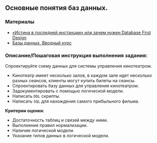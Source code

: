 ## Основные понятия баз данных.
### Материалы
- [«Истина в последней инстанции» или зачем нужен Database First Design](https://habr.com/ru/post/413597/)
- [Базы данных. Вводный курс](http://citforum.ru/database/advanced_intro/)

### Описание/Пошаговая инструкция выполнения задания:
Спроектируйте схему данных для системы управления кинотеатром.
- Кинотеатр имеет несколько залов, в каждом зале идет несколько разных сеансов, клиенты могут купить билеты на сеансы.
- Спроектировать базу данных для управления кинотеатром.
- Задокументировать с помощью логической модели.
- Написать `DDL` скрипты.
- Написать `SQL` для нахождения самого прибыльного фильма.

**Критерии оценки**:
- Достаточность таблиц и связей между ними.
- Выполнение правил нормализации.
- Наличие логической модели.
- Указание типов данных в логической модели.
